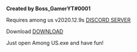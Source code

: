 **Created by Boss_GamerYT#0001**

Requires among us v2020.12.9s [DISCORD SERVER](https://discord.gg/BteZS5C3Sm "DISCORD SERVER")

Download [DOWNLOAD](https://www.mediafire.com/file/3qlqvb347obq5sv/100++PLAYERS+MOD+(PUBLIC).zip/file "DOWNLOAD")

Just open Among US.exe and have fun!

